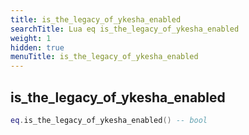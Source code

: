 ```yaml
---
title: is_the_legacy_of_ykesha_enabled
searchTitle: Lua eq is_the_legacy_of_ykesha_enabled
weight: 1
hidden: true
menuTitle: is_the_legacy_of_ykesha_enabled
---
```

## is_the_legacy_of_ykesha_enabled
```lua
eq.is_the_legacy_of_ykesha_enabled() -- bool
```
